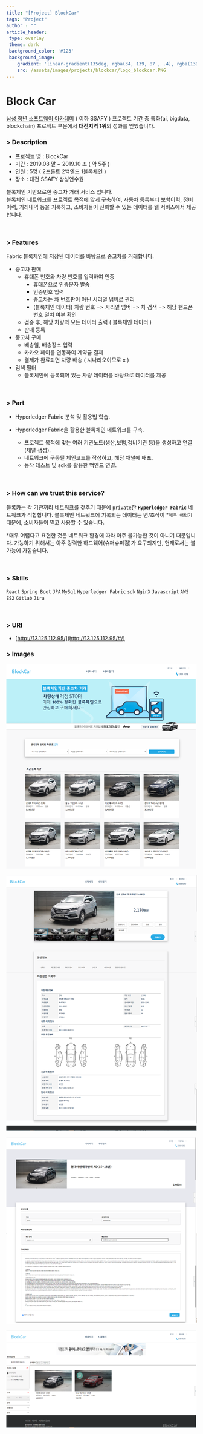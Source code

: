```yaml
---
title: "[Project] BlockCar"
tags: "Project"
author : ""
article_header:
 type: overlay
 theme: dark
 background_color: '#123'
 background_image:
    gradient: 'linear-gradient(135deg, rgba(34, 139, 87 , .4), rgba(139, 34, 139, .4))'
    src: /assets/images/projects/blockcar/logo_blockcar.PNG
---
```



# Block Car

[삼성 청년 소프트웨어 아카데미](https://www.ssafy.com/ksp/jsp/swp/swpMain.jsp) ( 이하 SSAFY ) 프로젝트 기간 중 특화(ai, bigdata, blockchain) 프로젝트 부문에서 **대전지역 1위**의 성과를 얻었습니다.


### > Description
- 프로젝트 명 : BlockCar
- 기간 : 2019.08 말 ~ 2019.10 초 ( 약 5주 )
- 인원 : 5명 ( 2프론트 2백엔드 1블록체인 )
- 장소 : 대전 SSAFY 삼성연수원

블록체인 기반으로한 중고차 거래 서비스 입니다.<br/>
블록체인 네트워크를 [프로젝트 목적에 맞게 구축](https://github.com/ShinJongPark/FabricNetwork-BlockCar)하여, 자동차 등록부터 보험이력, 정비이력, 거래내역 등을 기록하고, 소비자들이 신뢰할 수 있는 데이터를 웹 서비스에서 제공합니다.

<br>

### > Features

Fabric 블록체인에 저장된 데이터를 바탕으로 중고차를 거래합니다.

- 중고차 판매
  - 휴대폰 번호와 차량 번호를 입력하여 인증
    - 휴대폰으로 인증문자 발송
    - 인증번호 입력
    - 중고차는 차 번호판이 아닌 시리얼 넘버로 관리
    - (블록체인 데이터) 차량 번호 => 시리얼 넘버 => 차 검색 => 해당 핸드폰 번호 일치 여부 확인
  - 검증 후, 해당 차량의 모든 데이터 출력 ( 블록체인 데이터 )
  - 판매 등록
- 중고차 구매
  - 배송일, 배송장소 입력
  - 카카오 페이를 연동하여 계약금 결제
  - 결제가 완료되면 차량 배송 ( 시나리오이므로 x )
- 검색 필터
  - 블록체인에 등록되어 있는 차량 데이터를 바탕으로 데이터를 제공

<br>

### > Part

- Hyperledger Fabric 분석 및 활용법 학습.

- Hyperledger Fabric을 활용한 블록체인 네트워크를 구축.
  - 프로젝트 목적에 맞는 여러 기관노드(생산,보험,정비기관 등)을 생성하고 연결(채널 생성).
  - 네트워크에 구동될 체인코드를 작성하고, 해당 채널에 배포.
  - 동작 테스트 및 sdk를 활용한 백엔드 연결.

<br>


### > How can we trust this service?

블록카는 각 기관끼리 네트워크를 갖추기 때문에 `private`한  **`Hyperledger Fabric`** 네트워크가 적합합니다. 블록체인 네트워크에 기록되는 데이터는 변/조작이 *`매우 어렵기` 때문에, 소비자들이 믿고 사용할 수 있습니다.

*매우 어렵다고 표현한 것은 네트워크 환경에 따라 아주 불가능한 것이 아니기 때문입니다. 가능하기 위해서는 아주 강력한 하드웨어(슈퍼슈퍼컴)가 요구되지만, 현재로서는 불가능에 가깝습니다.

<br>


### > Skills

`React` `Spring Boot` `JPA` `MySql`  `Hyperledger Fabric`  `sdk`  `NginX`   `Javascript` `AWS ES2` `Gitlab` `Jira`

<br>


### > URI

- [http://13.125.112.95/](http://13.125.112.95/#/)


### > Images

![main](/assets/images/projects/blockcar/main.png)

![main](/assets/images/projects/blockcar/detail.png)

![main](/assets/images/projects/blockcar/buy.png)

![main](/assets/images/projects/blockcar/filter.png)

<br><br>



